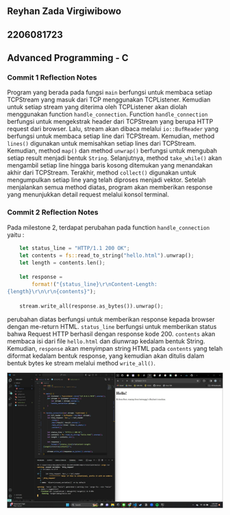 ## Reyhan Zada Virgiwibowo
## 2206081723
## Advanced Programming - C

### Commit 1 Reflection Notes

Program yang berada pada fungsi `main` berfungsi untuk membaca setiap TCPStream yang masuk dari TCP menggunakan TCPListener. Kemudian untuk setiap stream yang diterima oleh TCPListener akan diolah menggunakan function `handle_connection`. Function `handle_connection` berfungsi untuk mengekstrak header dari TCPStream yang berupa HTTP request dari browser. Lalu, stream akan dibaca melalui `io::BufReader` yang berfungsi untuk membaca setiap line dari TCPStream. Kemudian, method `lines()` digunakan untuk memisahkan setiap lines dari TCPStream. Kemudian, method `map()` dan method `unwrap()` berfungsi untuk mengubah setiap result menjadi bentuk `String`. Selanjutnya, method `take_while()` akan mengambil setiap line hingga baris kosong ditemukan yang menandakan akhir dari TCPStream. Terakhir, method `collect()` digunakan untuk mengumpulkan setiap line yang telah diproses menjadi vektor. Setelah menjalankan semua method diatas, program akan memberikan response yang menunjukkan detail request melalui konsol terminal.


### Commit 2 Reflection Notes

Pada milestone 2, terdapat perubahan pada function `handle_connection` yaitu :

```rust
    let status_line = "HTTP/1.1 200 OK"; 
    let contents = fs::read_to_string("hello.html").unwrap(); 
    let length = contents.len();
    
    let response =
        format!("{status_line}\r\nContent-Length:
{length}\r\n\r\n{contents}");
    
    stream.write_all(response.as_bytes()).unwrap();
```

perubahan diatas berfungsi untuk memberikan response kepada browser dengan me-return HTML. `status_line` berfungsi untuk memberikan status bahwa Request HTTP berhasil dengan response kode 200. `contents` akan membaca isi dari file `hello.html` dan diunwrap kedalam bentuk String. Kemudian, `response` akan menyimpan string HTML pada `contents` yang telah diformat kedalam bentuk response, yang kemudian akan ditulis dalam bentuk bytes ke stream melalui method `write_all()`.

![Commit 2 screen capture](/assets/images/commit2.png)
